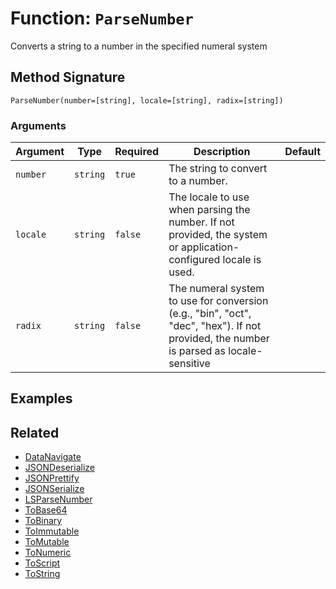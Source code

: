 [comment]: # (Note: This documentation is generated dynamically in the build process.  To modify the contents, change the javadoc on the _invoke method of the BIF class)

# Function: `ParseNumber`

Converts a string to a number in the specified numeral system

## Method Signature

```
ParseNumber(number=[string], locale=[string], radix=[string])
```

### Arguments


| Argument | Type | Required | Description | Default |
|----------|------|----------|-------------|---------|
| `number` | `string` | `true` | The string to convert to a number. |  |
| `locale` | `string` | `false` | The locale to use when parsing the number. If not provided, the system or application-configured locale is used. |  |
| `radix` | `string` | `false` | The numeral system to use for conversion (e.g., "bin", "oct", "dec", "hex"). If not provided, the number is parsed as locale-sensitive |  |

## Examples



## Related

  * [DataNavigate](./DataNavigate.md)
  * [JSONDeserialize](./JSONDeserialize.md)
  * [JSONPrettify](./JSONPrettify.md)
  * [JSONSerialize](./JSONSerialize.md)
  * [LSParseNumber](./LSParseNumber.md)
  * [ToBase64](./ToBase64.md)
  * [ToBinary](./ToBinary.md)
  * [ToImmutable](./ToImmutable.md)
  * [ToMutable](./ToMutable.md)
  * [ToNumeric](./ToNumeric.md)
  * [ToScript](./ToScript.md)
  * [ToString](./ToString.md)
